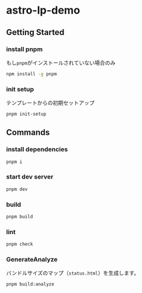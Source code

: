 # astro-lp-demo

## Getting Started

### install pnpm

もし`pnpm`がインストールされていない場合のみ

```zsh
npm install -g pnpm
```

### init setup

テンプレートからの初期セットアップ

```zsh
pnpm init-setup
```

## Commands

### install dependencies

```zsh
pnpm i
```

### start dev server

```zsh
pnpm dev
```

### build

```zsh
pnpm build
```

### lint

```zsh
pnpm check
```

### GenerateAnalyze

バンドルサイズのマップ（`status.html`）を生成します。

```zsh
pnpm build:analyze
```
